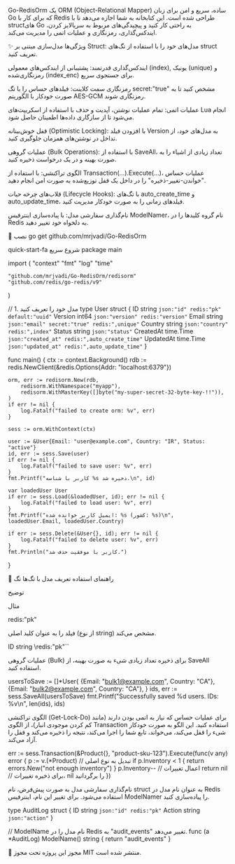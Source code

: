 Go-RedisOrm
یک ORM (Object-Relational Mapper) ساده، سریع و امن برای زبان Go که برای کار با Redis طراحی شده است. این کتابخانه به شما اجازه می‌دهد تا با structهای Go به راحتی کار کنید و پیچیدگی‌های مربوط به سریالایز کردن، ایندکس‌گذاری، رمزنگاری و عملیات اتمی را مدیریت می‌کند.

✨ ویژگی‌ها
مدل‌سازی مبتنی بر Struct: مدل‌های خود را با استفاده از تگ‌های struct تعریف کنید.

ایندکس‌گذاری قدرتمند: پشتیبانی از ایندکس‌های معمولی (index), یونیک (unique) و رمزنگاری‌شده (index_enc) برای جستجوی سریع.

رمزنگاری سمت کلاینت: فیلدهای حساس را با تگ secret:"true" مشخص کنید تا به صورت خودکار با الگوریتم AES-GCM رمزنگاری شوند.

عملیات اتمی: تمام عملیات نوشتن، آپدیت و حذف با استفاده از اسکریپت‌های Lua انجام می‌شود تا از سازگاری داده‌ها اطمینان حاصل شود.

قفل خوش‌بینانه (Optimistic Locking): با افزودن فیلد Version به مدل‌های خود، از تداخل در نوشتن‌های همزمان جلوگیری کنید.

عملیات گروهی (Bulk Operations): با استفاده از SaveAll، تعداد زیادی از اشیاء را به صورت بهینه و در یک درخواست ذخیره کنید.

الگوی تراکنشی: با استفاده از Transaction(...).Execute(...)، عملیات حساس "خواندن-تغییر-ذخیره" را در داخل یک قفل توزیع‌شده به صورت امن انجام دهید.

قلاب‌های چرخه حیات (Lifecycle Hooks): با تگ‌های auto_create_time و auto_update_time، فیلدهای زمانی را به صورت خودکار مدیریت کنید.

نام‌گذاری سفارشی مدل: با پیاده‌سازی اینترفیس ModelNamer، نام گروه کلیدها را در Redis به دلخواه خود تغییر دهید.

🚀 نصب
go get github.com/mrjvadi/Go-RedisOrm

quick-start-fa شروع سریع
package main

import (
	"context"
	"fmt"
	"log"
	"time"

	"github.com/mrjvadi/Go-RedisOrm/redisorm"
	"github.com/redis/go-redis/v9"
)

// 1. مدل خود را تعریف کنید
type User struct {
	ID        string    `json:"id" redis:"pk" default:"uuid"`
	Version   int64     `json:"version" redis:"version"`
	Email     string    `json:"email" secret:"true" redis:",unique"`
	Country   string    `json:"country" redis:",index"`
	Status    string    `json:"status"`
	CreatedAt time.Time `json:"created_at" redis:",auto_create_time"`
	UpdatedAt time.Time `json:"updated_at" redis:",auto_update_time"`
}

func main() {
	ctx := context.Background()
	rdb := redis.NewClient(&redis.Options{Addr: "localhost:6379"})
	
	orm, err := redisorm.New(rdb, 
		redisorm.WithNamespace("myapp"), 
		redisorm.WithMasterKey([]byte("my-super-secret-32-byte-key-!!")),
	)
	if err != nil {
		log.Fatalf("failed to create orm: %v", err)
	}

	sess := orm.WithContext(ctx)

	user := &User{Email: "user@example.com", Country: "IR", Status: "active"}
	id, err := sess.Save(user)
	if err != nil {
		log.Fatalf("failed to save user: %v", err)
	}
	fmt.Printf("کاربر با شناسه %s ذخیره شد.\n", id)

	var loadedUser User
	if err := sess.Load(&loadedUser, id); err != nil {
		log.Fatalf("failed to load user: %v", err)
	}
	fmt.Printf("ایمیل کاربر خوانده شده: %s (کشور: %s)\n", loadedUser.Email, loadedUser.Country)

	if err := sess.Delete(&User{}, id); err != nil {
		log.Fatalf("failed to delete user: %v", err)
	}
	fmt.Println("کاربر با موفقیت حذف شد.")
}

📖 راهنمای استفاده
تعریف مدل با تگ‌ها
تگ

توضیح

مثال

redis:"pk"

فیلد را به عنوان کلید اصلی (از نوع string) مشخص می‌کند.

ID string \redis:"pk"``

عملیات گروهی (Bulk)
برای ذخیره تعداد زیادی شیء به صورت بهینه، از SaveAll استفاده کنید.

usersToSave := []*User{
    {Email: "bulk1@example.com", Country: "CA"},
    {Email: "bulk2@example.com", Country: "CA"},
}
ids, err := sess.SaveAll(usersToSave)
fmt.Printf("Successfully saved %d users. IDs: %v\n", len(ids), ids)

الگوی تراکنشی (Get-Lock-Do)
برای عملیات حساس که نیاز به اتمی بودن دارند (مانند کم کردن موجودی انبار)، از الگوی Transaction استفاده کنید. این الگو به صورت خودکار شیء را قفل می‌کند، می‌خواند، تابع شما را اجرا می‌کند، نتیجه را ذخیره می‌کند و قفل را آزاد می‌کند.

err := sess.Transaction(&Product{}, "product-sku-123").Execute(func(v any) error {
    p := v.(*Product) // تبدیل به نوع اصلی
    if p.Inventory < 1 {
        return errors.New("not enough inventory")
    }
    p.Inventory-- // اعمال تغییرات
    return nil // برای ذخیره تغییرات، nil را برگردانید
})

نام‌گذاری سفارشی مدل
به صورت پیش‌فرض، نام struct به عنوان نام مدل در Redis استفاده می‌شود. برای تغییر این نام، اینترفیس ModelNamer را پیاده‌سازی کنید.

type AuditLog struct {
    ID     string    `json:"id" redis:"pk"`
    Action string    `json:"action"`
}

// ModelName نام مدل را در Redis به "audit_events" تغییر می‌دهد.
func (a *AuditLog) ModelName() string {
    return "audit_events"
}

📜 مجوز
این پروژه تحت مجوز MIT منتشر شده است.